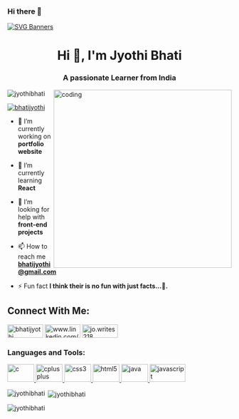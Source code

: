 ### Hi there 👋

[![SVG Banners](https://svg-banners.vercel.app/api?type=rainbow&text1=WORKING%20FOR%20A%20CHANGE%20🌈&width=1000&height=400)](https://github.com/Akshay090/svg-banners)

<h1 align="center">Hi 👋, I'm Jyothi Bhati</h1>
<h3 align="center">A passionate Learner from India</h3>
<img align="right" alt="coding" width="400" src="https://res.cloudinary.com/cloudinary-marketing/images/c_fill,w_700/f_auto,q_auto/v1649720751/Web_Assets/blog/Mario_1/Mario_1-gif?_i=AA">

<p align="left"> <img src="https://komarev.com/ghpvc/?username=jyothibhati&label=Profile%20views&color=0e75b6&style=flat" alt="jyothibhati" /> </p>

<p align="left"> <a href="https://twitter.com/bhatijyothi" target="blank"><img src="https://img.shields.io/twitter/follow/bhatijyothi?logo=twitter&style=for-the-badge" alt="bhatijyothi" /></a> </p>

- 🔭 I’m currently working on **portfolio website**

- 🌱 I’m currently learning **React**

- 🤝 I’m looking for help with **front-end projects**

- 📫 How to reach me **bhatijyothi@gmail.com**

- ⚡ Fun fact **I think their is no fun with just facts...👻.**

<h2 align="left">Connect With Me:</h1>

<p align="left">
  <a href="https://twitter.com/bhatijyothi" target="blank"><img align="center" src="https://img.shields.io/badge/Twitter-1DA1F2?style=for-the-badge&logo=twitter&logoColor=white" alt="bhatijyothi" height="30" width="80" /></a>
  <a href="https://linkedin.com/in/www.linkedin.com/in/ jyothi-bhati-561610247" target="blank"><img align="center" src="https://img.shields.io/badge/LinkedIn-0077B5?style=for-the-badge&logo=linkedin&logoColor=white" alt="www.linkedin.com/in/ jyothi-bhati-561610247" height="30" width="80" /></a>
<a href="https://instagram.com/jo.writes218" target="blank"><img align="center" src="https://img.shields.io/badge/Instagram-E4405F?style=for-the-badge&logo=instagram&logoColor=white" alt="jo.writes218" height="30" width="80" /></a>
</p>

<h3 align="left">Languages and Tools:</h3>
<p align="left"> <a href="https://www.cprogramming.com/" target="_blank" rel="noreferrer"> <img src="https://img.shields.io/badge/C-00599C?style=for-the-badge&logo=c&logoColor=white" alt="c" width="60" height="40"/> </a> <a href="https://www.w3schools.com/cpp/" target="_blank" rel="noreferrer"> <img src="https://img.shields.io/badge/C%2B%2B-00599C?style=for-the-badge&logo=c%2B%2B&logoColor=white" alt="cplusplus" width="60" height="40"/> </a> <a href="https://www.w3schools.com/css/" target="_blank" rel="noreferrer"> <img src="https://img.shields.io/badge/CSS3-1572B6?style=for-the-badge&logo=css3&logoColor=white" alt="css3" width="60" height="40"/> </a> <a href="https://www.w3.org/html/" target="_blank" rel="noreferrer"> <img src="https://img.shields.io/badge/HTML5-E34F26?style=for-the-badge&logo=html5&logoColor=white" alt="html5" width="60" height="40"/> </a> <a href="https://www.java.com" target="_blank" rel="noreferrer"> <img src="https://img.shields.io/badge/Java-323330?style=for-the-badge&logo=java&logoColor=F7DF1E" alt="java" width="60" height="40"/> </a> <a href="https://developer.mozilla.org/en-US/docs/Web/JavaScript" target="_blank" rel="noreferrer"> <img src="https://img.shields.io/badge/JavaScript-323330?style=for-the-badge&logo=javascript&logoColor=F7DF1E" alt="javascript" width="80" height="40"/> </a> 
  
<p><img align="left" src="https://github-readme-stats.vercel.app/api/top-langs?username=jyothibhati&show_icons=true&locale=en&layout=compact" alt="jyothibhati" /></p>

<p>&nbsp;<img align="center" src="https://github-readme-stats.vercel.app/api?username=jyothibhati&show_icons=true&locale=en" alt="jyothibhati" /></p>

<p><img align="center" src="https://github-readme-streak-stats.herokuapp.com/?user=jyothibhati&" alt="jyothibhati" /></p>
